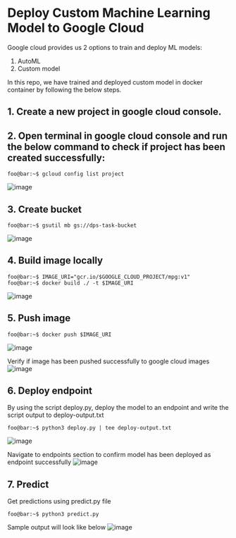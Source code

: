 # Deploy Custom Machine Learning Model to Google Cloud

Google cloud provides us 2 options to train and deploy ML models:
1. AutoML
2. Custom model

In this repo, we have trained and deployed custom model in docker container by following the below steps.

## 1. Create a new project in google cloud console.
## 2. Open terminal in google cloud console and run the below command to check if project has been created successfully:
```console
foo@bar:~$ gcloud config list project
```
![image](https://user-images.githubusercontent.com/25561049/125694852-4881a1a1-8270-4370-9f6c-d33af410190e.png)


## 3. Create bucket
```console
foo@bar:~$ gsutil mb gs://dps-task-bucket
```
![image](https://user-images.githubusercontent.com/25561049/125695074-9bfc76b0-58cd-4952-8f67-b338e139d02f.png)


## 4. Build image locally
```console
foo@bar:~$ IMAGE_URI="gcr.io/$GOOGLE_CLOUD_PROJECT/mpg:v1"
foo@bar:~$ docker build ./ -t $IMAGE_URI
```
![image](https://user-images.githubusercontent.com/25561049/125695280-f41cd013-b1c6-4895-b7e4-1fc5180477ff.png)


## 5. Push image
```console
foo@bar:~$ docker push $IMAGE_URI
```
![image](https://user-images.githubusercontent.com/25561049/125695365-70e851de-0365-4d8b-9888-b06032979639.png)

Verify if image has been pushed successfully to google cloud images
![image](https://user-images.githubusercontent.com/25561049/125695412-77d57871-6c39-4b47-bdfc-a0dd4b0f58c9.png)


## 6. Deploy endpoint
By using the script deploy.py, deploy the model to an endpoint and write the script output to deploy-output.txt
```console
foo@bar:~$ python3 deploy.py | tee deploy-output.txt
```
![image](https://user-images.githubusercontent.com/25561049/125695589-b370f409-1719-4f46-a272-5a2cd2c10320.png)

Navigate to endpoints section to confirm model has been deployed as endpoint successfully
![image](https://user-images.githubusercontent.com/25561049/125695643-9fccc621-2272-43b9-9f90-ceaf9c13f639.png)


## 7. Predict
Get predictions using predict.py file
```console
foo@bar:~$ python3 predict.py
```
Sample output will look like below
![image](https://user-images.githubusercontent.com/25561049/125695745-7e30f129-a6e3-4d64-b996-3a0f89e088f2.png)



